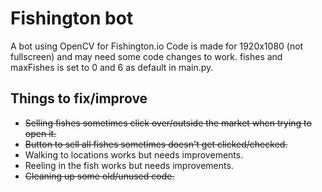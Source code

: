 # Fishington bot
A bot using OpenCV for Fishington.io
Code is made for 1920x1080 (not fullscreen) and may need some code changes to work.
fishes and maxFishes is set to 0 and 6 as default in main.py.

## Things to fix/improve
- <s>Selling fishes sometimes click over/outside the market when trying to open it.</s>
- <s>Button to sell all fishes sometimes doesn't get clicked/checked.</s>
- Walking to locations works but needs improvements.
- Reeling in the fish works but needs improvements.
- <s>Cleaning up some old/unused code.</s>